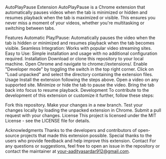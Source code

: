 AutoPlayPause Extension
AutoPlayPause is a Chrome extension that automatically pauses videos when the tab is minimized or hidden and resumes playback when the tab is maximized or visible. This ensures you never miss a moment of your videos, whether you're multitasking or switching between tabs.

Features
Automatic Play/Pause: Automatically pauses the video when the tab is hidden or minimized and resumes playback when the tab becomes visible.
Seamless Integration: Works with popular video streaming sites.
Easy to Use: Simple installation and usage with no additional configuration required.
Installation
Download or clone this repository to your local machine.
Open Chrome and navigate to chrome://extensions/.
Enable "Developer mode" by toggling the switch in the top right corner.
Click on "Load unpacked" and select the directory containing the extension files.
Usage
Install the extension following the steps above.
Open a video on any supported site.
Minimize or hide the tab to pause the video.
Bring the tab back into focus to resume playback.
Development
To contribute to the development of this extension or customize it further, follow these steps:

Fork this repository.
Make your changes in a new branch.
Test your changes locally by loading the unpacked extension in Chrome.
Submit a pull request with your changes.
License
This project is licensed under the MIT License - see the LICENSE file for details.

Acknowledgments
Thanks to the developers and contributors of open-source projects that made this extension possible.
Special thanks to the users who provide feedback and help improve this extension.
Contact
For any questions or suggestions, feel free to open an issue in the repository or contact the maintainer at your-aadityasardar912@gmail.com.
